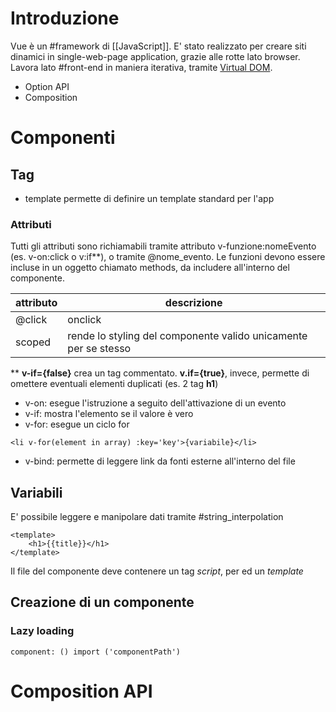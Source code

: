 # Introduzione
Vue è un #framework di [[JavaScript]]. E' stato realizzato per creare siti dinamici in single-web-page application, grazie alle rotte lato browser. Lavora lato #front-end in maniera iterativa, tramite [Virtual DOM]( #virtual-dom).
- Option API
- Composition
# Componenti
## Tag
- template permette di definire un template standard per l'app
### Attributi
Tutti gli attributi sono richiamabili tramite attributo v-funzione:nomeEvento (es. v-on:click o v:if**), o tramite @nome_evento. Le funzioni devono essere incluse in un oggetto chiamato methods, da includere all'interno del componente.

|attributo|descrizione|
|-|-|
|@click|onclick|
|scoped|rende lo styling del componente valido unicamente per se stesso|

** **v-if={false}** crea un tag commentato. **v.if={true}**, invece, permette di omettere eventuali elementi duplicati (es. 2 tag **h1**)
- v-on: esegue l'istruzione a seguito dell'attivazione di un evento
- v-if: mostra l'elemento se il valore è vero
- v-for: esegue un ciclo for
```
<li v-for(element in array) :key='key'>{variabile}</li>
```
- v-bind: permette di leggere link da fonti esterne all'interno del file 
## Variabili
E' possibile leggere e manipolare dati tramite #string_interpolation 
```
<template>
	<h1>{{title}}</h1>
</template>
```
Il file del componente deve contenere un tag *script*, per  ed un *template*
## Creazione di un componente

### Lazy loading
```
component: () import ('componentPath')
```
# Composition API
